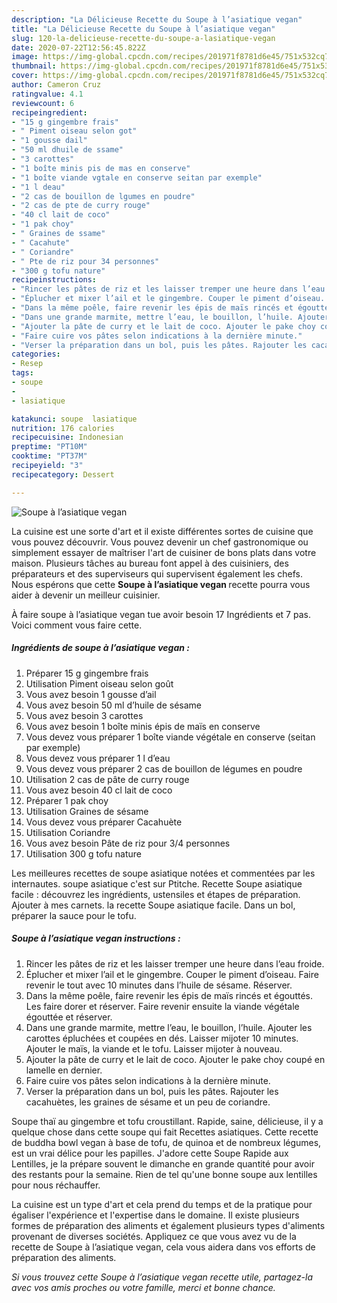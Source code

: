 ```yaml
---
description: "La Délicieuse Recette du Soupe à l’asiatique vegan"
title: "La Délicieuse Recette du Soupe à l’asiatique vegan"
slug: 120-la-delicieuse-recette-du-soupe-a-lasiatique-vegan
date: 2020-07-22T12:56:45.822Z
image: https://img-global.cpcdn.com/recipes/201971f8781d6e45/751x532cq70/soupe-a-lasiatique-vegan-photo-principale-de-la-recette.jpg
thumbnail: https://img-global.cpcdn.com/recipes/201971f8781d6e45/751x532cq70/soupe-a-lasiatique-vegan-photo-principale-de-la-recette.jpg
cover: https://img-global.cpcdn.com/recipes/201971f8781d6e45/751x532cq70/soupe-a-lasiatique-vegan-photo-principale-de-la-recette.jpg
author: Cameron Cruz
ratingvalue: 4.1
reviewcount: 6
recipeingredient:
- "15 g gingembre frais"
- " Piment oiseau selon got"
- "1 gousse dail"
- "50 ml dhuile de ssame"
- "3 carottes"
- "1 boîte minis pis de mas en conserve"
- "1 boîte viande vgtale en conserve seitan par exemple"
- "1 l deau"
- "2 cas de bouillon de lgumes en poudre"
- "2 cas de pte de curry rouge"
- "40 cl lait de coco"
- "1 pak choy"
- " Graines de ssame"
- " Cacahute"
- " Coriandre"
- " Pte de riz pour 34 personnes"
- "300 g tofu nature"
recipeinstructions:
- "Rincer les pâtes de riz et les laisser tremper une heure dans l’eau froide."
- "Éplucher et mixer l’ail et le gingembre. Couper le piment d’oiseau. Faire revenir le tout avec 10 minutes dans l’huile de sésame. Réserver."
- "Dans la même poêle, faire revenir les épis de maïs rincés et égouttés. Les faire dorer et réserver. Faire revenir ensuite la viande végétale égouttée et réserver."
- "Dans une grande marmite, mettre l’eau, le bouillon, l’huile. Ajouter les carottes épluchées et coupées en dés. Laisser mijoter 10 minutes. Ajouter le maïs, la viande et le tofu. Laisser mijoter à nouveau."
- "Ajouter la pâte de curry et le lait de coco. Ajouter le pake choy coupé en lamelle en dernier."
- "Faire cuire vos pâtes selon indications à la dernière minute."
- "Verser la préparation dans un bol, puis les pâtes. Rajouter les cacahuètes, les graines de sésame et un peu de coriandre."
categories:
- Resep
tags:
- soupe
- 
- lasiatique

katakunci: soupe  lasiatique 
nutrition: 176 calories
recipecuisine: Indonesian
preptime: "PT10M"
cooktime: "PT37M"
recipeyield: "3"
recipecategory: Dessert

---
```



![Soupe à l’asiatique vegan](https://img-global.cpcdn.com/recipes/201971f8781d6e45/751x532cq70/soupe-a-lasiatique-vegan-photo-principale-de-la-recette.jpg)

La cuisine est une sorte d'art et il existe différentes sortes de cuisine que vous pouvez découvrir. Vous pouvez devenir un chef gastronomique ou simplement essayer de maîtriser l'art de cuisiner de bons plats dans votre maison. Plusieurs tâches au bureau font appel à des cuisiniers, des préparateurs et des superviseurs qui supervisent également les chefs. Nous espérons que cette <strong> Soupe à l’asiatique vegan </strong> recette pourra vous aider à devenir un meilleur cuisinier.

<!--inarticleads1-->

À faire soupe à l’asiatique vegan tue avoir besoin 17 Ingrédients et 7 pas. Voici comment vous faire cette.

##### Ingrédients de soupe à l’asiatique vegan :

1. Préparer 15 g gingembre frais
1. Utilisation  Piment oiseau selon goût
1. Vous avez besoin 1 gousse d’ail
1. Vous avez besoin 50 ml d’huile de sésame
1. Vous avez besoin 3 carottes
1. Vous avez besoin 1 boîte minis épis de maïs en conserve
1. Vous devez vous préparer 1 boîte viande végétale en conserve (seitan par exemple)
1. Vous devez vous préparer 1 l d’eau
1. Vous devez vous préparer 2 cas de bouillon de légumes en poudre
1. Utilisation 2 cas de pâte de curry rouge
1. Vous avez besoin 40 cl lait de coco
1. Préparer 1 pak choy
1. Utilisation  Graines de sésame
1. Vous devez vous préparer  Cacahuète
1. Utilisation  Coriandre
1. Vous avez besoin  Pâte de riz pour 3/4 personnes
1. Utilisation 300 g tofu nature


Les meilleures recettes de soupe asiatique notées et commentées par les internautes. soupe asiatique c&#39;est sur Ptitche. Recette Soupe asiatique facile : découvrez les ingrédients, ustensiles et étapes de préparation. Ajouter à mes carnets. la recette Soupe asiatique facile. Dans un bol, préparer la sauce pour le tofu. 

<!--inarticleads2-->

##### Soupe à l’asiatique vegan instructions :

1. Rincer les pâtes de riz et les laisser tremper une heure dans l’eau froide.
1. Éplucher et mixer l’ail et le gingembre. Couper le piment d’oiseau. Faire revenir le tout avec 10 minutes dans l’huile de sésame. Réserver.
1. Dans la même poêle, faire revenir les épis de maïs rincés et égouttés. Les faire dorer et réserver. Faire revenir ensuite la viande végétale égouttée et réserver.
1. Dans une grande marmite, mettre l’eau, le bouillon, l’huile. Ajouter les carottes épluchées et coupées en dés. Laisser mijoter 10 minutes. Ajouter le maïs, la viande et le tofu. Laisser mijoter à nouveau.
1. Ajouter la pâte de curry et le lait de coco. Ajouter le pake choy coupé en lamelle en dernier.
1. Faire cuire vos pâtes selon indications à la dernière minute.
1. Verser la préparation dans un bol, puis les pâtes. Rajouter les cacahuètes, les graines de sésame et un peu de coriandre.


Soupe thaï au gingembre et tofu croustillant. Rapide, saine, délicieuse, il y a quelque chose dans cette soupe qui fait Recettes asiatiques. Cette recette de buddha bowl vegan à base de tofu, de quinoa et de nombreux légumes, est un vrai délice pour les papilles. J&#39;adore cette Soupe Rapide aux Lentilles, je la prépare souvent le dimanche en grande quantité pour avoir des restants pour la semaine. Rien de tel qu&#39;une bonne soupe aux lentilles pour nous réchauffer. 

<!--inarticleads1-->

<p>
La cuisine est un type d'art et cela prend du temps et de la pratique pour égaliser l'expérience et l'expertise dans le domaine. Il existe plusieurs formes de préparation des aliments et également plusieurs types d'aliments provenant de diverses sociétés. Appliquez ce que vous avez vu de la recette de Soupe à l’asiatique vegan, cela vous aidera dans vos efforts de préparation des aliments.
</p>

<p>
<i>Si vous trouvez cette Soupe à l’asiatique vegan recette utile, partagez-la avec vos amis proches ou votre famille, merci et bonne chance.</i>
</p>

